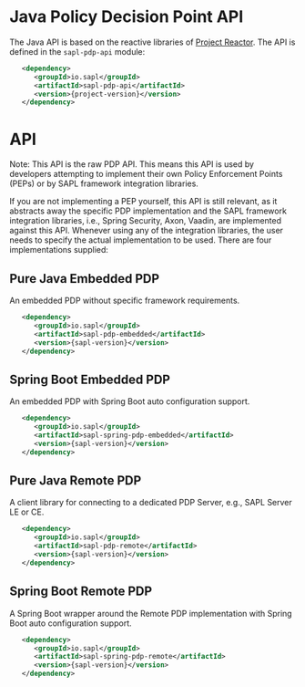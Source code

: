 # Java Policy Decision Point API

The Java API is based on the reactive libraries of [Project Reactor](https://projectreactor.io). The API is defined in the `sapl-pdp-api` module:

```xml
   <dependency>
      <groupId>io.sapl</groupId>
      <artifactId>sapl-pdp-api</artifactId>
      <version>{project-version}</version>
   </dependency>
```

# API

Note: This API is the raw PDP API. This means this API is used by developers attempting to implement their own Policy Enforcement Points (PEPs) or by SAPL framework integration libraries. 

If you are not implementing a PEP yourself, this API is still relevant, as it abstracts away the specific PDP implementation and the SAPL framework integration libraries, i.e., Spring Security, Axon, Vaadin, are implemented against this API. 
Whenever using any of the integration libraries, the user needs to specify the actual implementation to be used. There are four implementations supplied:

## Pure Java Embedded PDP

An embedded PDP without specific framework requirements. 

```xml
   <dependency>
      <groupId>io.sapl</groupId>
      <artifactId>sapl-pdp-embedded</artifactId>
      <version>{sapl-version}</version>
   </dependency>
```

## Spring Boot Embedded PDP

An embedded PDP with Spring Boot auto configuration support.

```xml
   <dependency>
      <groupId>io.sapl</groupId>
      <artifactId>sapl-spring-pdp-embedded</artifactId>
      <version>{sapl-version}</version>
   </dependency>
```

## Pure Java Remote PDP

A client library for connecting to a dedicated PDP Server, e.g., SAPL Server LE or CE.

```xml
   <dependency>
      <groupId>io.sapl</groupId>
      <artifactId>sapl-pdp-remote</artifactId>
      <version>{sapl-version}</version>
   </dependency>
```

## Spring Boot Remote PDP

A Spring Boot wrapper around the Remote PDP implementation with Spring Boot auto configuration support.

```xml
   <dependency>
      <groupId>io.sapl</groupId>
      <artifactId>sapl-spring-pdp-remote</artifactId>
      <version>{sapl-version}</version>
   </dependency>
```
